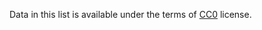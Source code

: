 Data in this list is available under the terms of [CC0](https://creativecommons.org/publicdomain/zero/1.0/) license.
